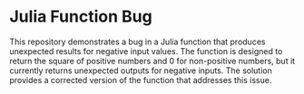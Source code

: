 # Julia Function Bug
This repository demonstrates a bug in a Julia function that produces unexpected results for negative input values. The function is designed to return the square of positive numbers and 0 for non-positive numbers, but it currently returns unexpected outputs for negative inputs. The solution provides a corrected version of the function that addresses this issue.